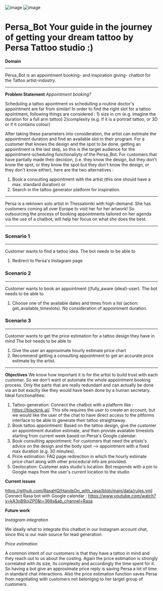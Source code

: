 ![image](https://github.com/Kleo-Karap/My_chatbot/assets/117507917/1d894c6c-5005-49e6-b913-0ad212eaf853)
![image](https://github.com/Kleo-Karap/My_chatbot/assets/117507917/0978bd05-0ebc-4808-a0a9-9c6bf2f5ab41)


# Persa_Bot Your guide in the journey of getting your dream tattoo by Persa Tattoo studio :)
**Domain**
***
Persa_Bot is an appointment booking- and inspiration giving- chatbot for the Tattoo artist-industry.
***

**Problem Statement**
*Appointment booking?*
<p>Scheduling a tattoo apointment vs schedulling a routine doctor's appointment are far from similar!
In order to find the right slot for a tattoo apointment, following things are considered :
   1) size in cm (e.g. imagine the duration for a full arm tattoo) 
   2)complexity (e.g. if it is a portrait tattoo, or 3D or if it contains colour)

   After taking these parameters into consideration, the artist can estimate the appointment duration and find an available slot in their program. For a customer that knows the design and the spot to be done, getting an appointment is the last step, so this is the target audience for the appointment-scheduling functionaliyty of the Persa_Bot. For customers that have partially made their decision, (i.e. they know the design, but they don't know the spot, or they know the spot but they don't know the design, or they don't know either), here are the two alternatives : 
   1) Book a consulting appointment with the artist (this one should have a max. standard duration) or
   2) Search in the tattoo generator platform for inspiration. </p>



***
Persa is a reknown solo artist in Thessaloniki with high-demand. She has customers coming all over Europe to visit her for her artwork! 
So outsourcing the process of booking appointments tailored on her agenda  via the use of a chatbot, will help her focus on what she does the best.
***

### Scenario 1
***
Customer wants to find a tattoo idea.
The bot needs to be able to 
1) Redirect to Persa's Instagram page



### Scenario 2
***
Customer wants to book an appointment ((fully_aware (ideal)-user).
The bot needs to be able to 
1) Choose one of the available dates and times from a list (action: get_available_timeslots). No consideration of appointment duration.


### Scenario 3
***
Customer wants to get the price estimation for a tattoo design they have in mind
The bot needs to be able to 
1) Give the user an approximate hourly estimate price chart
2) Recommend getting a consulting appointment to get an accurate price estimate by the artist.

***
   
**Objectives**
We know how important it is for the artist to build trust with each customer. 
So we don't want ot automate the whole appointment booking process. Only the parts that are really redundant and can actually be done via an bot exaclty like they would have been done by a human secretary.
Ideal functionalities: 
1. Tattoo-generation: Connect the chatbot with a platform like : https://blackink.ai/. This site requires the user to create an account, but we would like the user of the chat to have direct access to the pltforms interface to be able to generate their tattoo straightaway.
2. Book tattoo appointment: Based on the tattoo design, give the customer an appointment duration estimate, and then provide available timeslots starting from current week based on Persa's Google calendar.
3. Book consulting appointment: For customers that need the artists's advice on the design and the body spot --> appointment with a fixed max duration (e.g. 30 minutes).
4. Price estimation: FAQ page redirection in which the hourly estimate price chart along with other procedural info are provided.
5. Geolocation: Customer asks studio's location: Bot responds with a pin to Google maps from the user's current location to the studio
   
**Current issues** 

https://github.com/RasaHQ/HandsOn_with_rasa/blob/main/data/rules.yml
Connect Rasa bot with Google calendar : https://www.youtube.com/watch?v=kA3nB9ojZP0&t=368s&ab_channel=Rasa

**Future work**

*Instagram integration*
<p> We ideally what to integrate this chatbot in our Instagram account chat, since this is our main source for lead generation.</p>

*Price estimation*
<p> A common intent of our customers is that they have a tattoo in mind and they reach out to us about the costing. Again the price estimation is strongly correlated with its size, its complexity and accordingly the time spent for it.
So having a bot give an approximate price reply is saving Persa a lot of time in standard chat interactions. Also the price estimation function saves Persa from negotiating with customers not belonigng to her target group of customers. </p>

